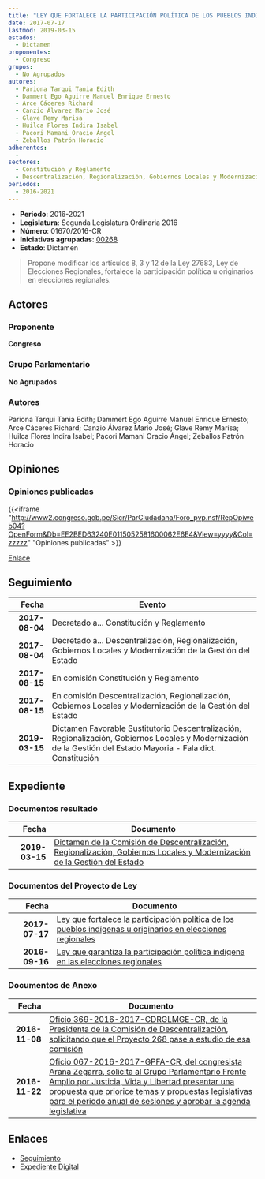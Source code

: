 ```yaml
---
title: "LEY QUE FORTALECE LA PARTICIPACIÓN POLÍTICA DE LOS PUEBLOS INDÍGENAS U ORIGINARIOS EN ELECCIONES REGIONALES"
date: 2017-07-17
lastmod: 2019-03-15
estados: 
  - Dictamen
proponentes: 
  - Congreso
grupos: 
  - No Agrupados
autores: 
  - Pariona Tarqui Tania Edith
  - Dammert Ego Aguirre Manuel Enrique Ernesto
  - Arce Cáceres Richard
  - Canzio Álvarez Mario José
  - Glave Remy Marisa
  - Huilca Flores Indira Isabel
  - Pacori Mamani Oracio Ángel
  - Zeballos Patrón Horacio
adherentes: 
  - 
sectores: 
  - Constitución y Reglamento
  - Descentralización, Regionalización, Gobiernos Locales y Modernización de la Gestión del Estado
periodos: 
  - 2016-2021
---
```


- **Periodo**: 2016-2021
- **Legislatura**: Segunda Legislatura Ordinaria 2016
- **Número**: 01670/2016-CR
- **Iniciativas agrupadas**: [00268](../../00200/00268)
- **Estado**: Dictamen

> Propone modificar los artículos 8, 3 y 12 de la Ley 27683, Ley de Elecciones Regionales, fortalece la participación política u originarios en elecciones regionales.


## Actores

### Proponente

**Congreso**

### Grupo Parlamentario

**No Agrupados**

### Autores

Pariona Tarqui Tania Edith; Dammert Ego Aguirre Manuel Enrique Ernesto; Arce Cáceres Richard; Canzio Álvarez Mario José; Glave Remy Marisa; Huilca Flores Indira Isabel; Pacori Mamani Oracio Ángel; Zeballos Patrón Horacio


## Opiniones

### Opiniones publicadas

{{<iframe "http://www2.congreso.gob.pe/Sicr/ParCiudadana/Foro_pvp.nsf/RepOpiweb04?OpenForm&Db=EE2BED63240E0115052581600062E6E4&View=yyyy&Col=zzzzz" "Opiniones publicadas" >}}

[Enlace](http://www2.congreso.gob.pe/Sicr/ParCiudadana/Foro_pvp.nsf/RepOpiweb04?OpenForm&Db=EE2BED63240E0115052581600062E6E4&View=yyyy&Col=zzzzz)

## Seguimiento

| Fecha | Evento |
|------:|--------|
| **2017-08-04** | Decretado a... Constitución y Reglamento|
| **2017-08-04** | Decretado a... Descentralización, Regionalización, Gobiernos Locales y Modernización de la Gestión del Estado|
| **2017-08-15** | En comisión Constitución y Reglamento|
| **2017-08-15** | En comisión Descentralización, Regionalización, Gobiernos Locales y Modernización de la Gestión del Estado|
| **2019-03-15** | Dictamen Favorable Sustitutorio Descentralización, Regionalización, Gobiernos Locales y Modernización de la Gestión del Estado Mayoria - Fala dict. Constitución|


## Expediente


### Documentos resultado

| Fecha | Documento |
|------:|--------|
| **2019-03-15** | [Dictamen de la Comisión de Descentralización, Regionalización, Gobiernos Locales y Modernización de la Gestión del Estado](http://www.leyes.congreso.gob.pe/Documentos/2016_2021/Dictamenes/Proyectos_de_Ley/00268DC08MAY20190315.pdf) |

### Documentos del Proyecto de Ley

| Fecha | Documento |
|------:|--------|
| **2017-07-17** | [Ley que fortalece la participación política de los pueblos indígenas u originarios en elecciones regionales](http://www.leyes.congreso.gob.pe/Documentos/2016_2021/Proyectos_de_Ley_y_de_Resoluciones_Legislativas/PL0167020170717.pdf) |
| **2016-09-16** | [Ley que garantiza la participación política indígena en las elecciones regionales](http://www.leyes.congreso.gob.pe/Documentos/2016_2021/Proyectos_de_Ley_y_de_Resoluciones_Legislativas/PL0026820160916..pdf) |

### Documentos de Anexo

| Fecha | Documento |
|------:|--------|
| **2016-11-08** | [Oficio 369-2016-2017-CDRGLMGE-CR, de la Presidenta de la Comisión de Descentralización, solicitando que el Proyecto 268 pase a estudio de esa comisión](http://www.leyes.congreso.gob.pe/Documentos/2016_2021/Oficios/Comisiones_Ordinarias/OF-369-2016-2017-CDRGLMGE-CR..pdf) |
| **2016-11-22** | [Oficio 067-2016-2017-GPFA-CR, del congresista Arana Zegarra, solicita al Grupo Parlamentario Frente Amplio por Justicia, Vida y Libertad presentar una propuesta que priorice temas y propuestas legislativas para el periodo anual de sesiones y aprobar la agenda legislativa](http://www.leyes.congreso.gob.pe/Documentos/2016_2021/Oficios/Grupos_Parlamentarios/OFICIO-067-2016-2017-GPFA-CR.pdf) |

## Enlaces 

- [Seguimiento](http://www2.congreso.gob.pe/Sicr/TraDocEstProc/CLProLey2016.nsf/f7fff46988ca05b1052578e100829cc7/b8130e489059194605258160005e80af?OpenDocument)
- [Expediente Digital](http://www2.congreso.gob.pe/Sicr/TraDocEstProc/CLProLey2016.nsf/f7fff46988ca05b1052578e100829cc7/b8130e489059194605258160005e80af?OpenDocument&Click=05257FB7005EB655.eb71d0cf91d8294e05256cdf006b5706/$Body/0.1C6C)
